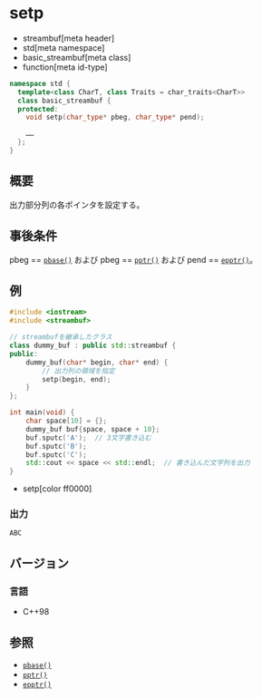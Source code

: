 # setp
* streambuf[meta header]
* std[meta namespace]
* basic_streambuf[meta class]
* function[meta id-type]

```cpp
namespace std {
  template<class CharT, class Traits = char_traits<CharT>>
  class basic_streambuf {
  protected:
    void setp(char_type* pbeg, char_type* pend);

    ……
  };
}
```

## 概要
出力部分列の各ポインタを設定する。

## 事後条件
pbeg == [`pbase()`](pbase.md) および pbeg == [`pptr()`](pptr.md) および pend == [`epptr()`](epptr.md)。

## 例
```cpp example
#include <iostream>
#include <streambuf>

// streambufを継承したクラス
class dummy_buf : public std::streambuf {
public:
    dummy_buf(char* begin, char* end) {
        // 出力列の領域を指定
        setp(begin, end);
    }
};

int main(void) {
    char space[10] = {};
    dummy_buf buf{space, space + 10};
    buf.sputc('A');  // 3文字書き込む
    buf.sputc('B');
    buf.sputc('C');
    std::cout << space << std::endl;  // 書き込んだ文字列を出力
}
```
* setp[color ff0000]

### 出力
```
ABC
```

## バージョン
### 言語
- C++98

## 参照
- [`pbase()`](pbase.md)
- [`pptr()`](pptr.md)
- [`epptr()`](epptr.md)
